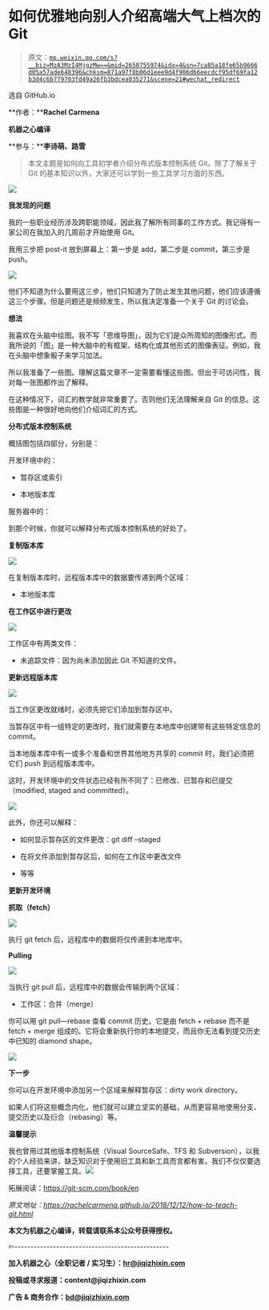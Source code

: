 # 如何优雅地向别人介绍高端大气上档次的 Git

> 原文：[`mp.weixin.qq.com/s?__biz=MzA3MzI4MjgzMw==&mid=2650755974&idx=4&sn=7ca85a18fe65b9666d05a57ade648396&chksm=871a97f8b06d1eee9d4f906d66eecdcf95df69fa12b3d4c6b779703fd49a26fb3bdcea035271&scene=21#wechat_redirect`](http://mp.weixin.qq.com/s?__biz=MzA3MzI4MjgzMw==&mid=2650755974&idx=4&sn=7ca85a18fe65b9666d05a57ade648396&chksm=871a97f8b06d1eee9d4f906d66eecdcf95df69fa12b3d4c6b779703fd49a26fb3bdcea035271&scene=21#wechat_redirect)

选自 GitHub.io

**作者：****Rachel Carmena**

**机器之心编译**

**参与：****李诗萌、路雪**

> 本文主题是如何向工具初学者介绍分布式版本控制系统 Git。除了了解关于 Git 的基本知识以外，大家还可以学到一些工具学习方面的东西。

![](img/68694ebd9d452430b3ba5c846b6a0188.jpg)

**我发现的问题**

我的一些职业经历涉及跨职能领域，因此我了解所有同事的工作方式。我记得有一家公司在我加入的几周前才开始使用 Git。

我用三步把 post-it 放到屏幕上：第一步是 add，第二步是 commit，第三步是 push。

![](img/e750bd92a2dfc9779d81786f82a8596f.jpg)

他们不知道为什么要用这三步，他们只知道为了防止发生其他问题，他们应该遵循这三个步骤。但是问题还是频频发生，所以我决定准备一个关于 Git 的讨论会。

**想法**

我喜欢在头脑中绘图。我不写「思维导图」，因为它们是众所周知的图像形式。而我所说的「图」是一种大脑中的有框架、结构化或其他形式的图像表征。例如，我在头脑中想象骰子来学习加法。

所以我准备了一些图。理解这篇文章不一定需要看懂这些图。但出于可访问性，我对每一张图都作出了解释。

在这种情况下，词汇的教学就非常重要了。否则他们无法理解来自 Git 的信息。这些图是一种很好地向他们介绍词汇的方式。

**分布式版本控制系统**

概括图包括四部分，分别是：

开发环境中的：

*   暂存区或索引

*   本地版本库

服务器中的：

到那个时候，你就可以解释分布式版本控制系统的好处了。

**复制版本库**

![](img/a987de07e4d3c671ec90c3928511e85e.jpg)

在复制版本库时，远程版本库中的数据要传递到两个区域：

*   本地版本库

**在工作区中进行更改**

![](img/379de81711754dbab4799feb36c34fa4.jpg)

工作区中有两类文件：

*   未追踪文件：因为尚未添加因此 Git 不知道的文件。

**更新远程版本库**

![](img/4cfed1675b8ecbb1a3cbed32d4be906f.jpg)

当工作区更改就绪时，必须先把它们添加到暂存区中。

当暂存区中有一组特定的更改时，我们就需要在本地库中创建带有这些特定信息的 commit。

当本地版本库中有一或多个准备和世界其他地方共享的 commit 时，我们必须把它们 push 到远程版本库中。

这时，开发环境中的文件状态已经有所不同了：已修改、已暂存和已提交（modified, staged and committed）。

![](img/3e7c7e08ab80ee8beaea1118d1f62fe3.jpg)

此外，你还可以解释：

*   如何显示暂存区的文件更改：git diff –staged

*   在将文件添加到暂存区后，如何在工作区中更改文件

*   等等

**更新开发环境**

**抓取（fetch）**

![](img/89e9a9474cfbc3bed081b2fc9683e967.jpg)

执行 git fetch 后，远程库中的数据将仅传递到本地库中。

**Pulling**

![](img/b393fb8ef92b1fa5673619aebc6cf2fd.jpg)

当执行 git pull 后，远程库中的数据会传输到两个区域：

*   工作区：合并（merge）

你可以用 git pull—rebase 查看 commit 历史。它是由 fetch + rebase 而不是 fetch + merge 组成的。它将会重新执行你的本地提交，而且你无法看到提交历史中已知的 diamond shape。

![](img/7bf36828dba8b95c0df81ab043edc748.jpg)

**下一步**

你可以在开发环境中添加另一个区域来解释暂存区：dirty work directory。

如果人们将这些概念内化，他们就可以建立坚实的基础，从而更容易地使用分支、提交历史以及衍合（rebasing）等。

**温馨提示**

我也曾用过其他版本控制系统（Visual SourceSafe、TFS 和 Subversion），以我的个人经验来讲，缺乏知识对于使用旧工具和新工具而言都有害。我们不仅仅要选择工具，还要掌握工具。****![](img/98db554c57db91144fde9866558fb8c3.jpg)****

拓展阅读：https://git-scm.com/book/en

*原文地址：https://rachelcarmena.github.io/2018/12/12/how-to-teach-git.html*

****本文为机器之心编译，**转载请联系本公众号获得授权****。**

✄------------------------------------------------

**加入机器之心（全职记者 / 实习生）：hr@jiqizhixin.com**

**投稿或寻求报道：**content**@jiqizhixin.com**

**广告 & 商务合作：bd@jiqizhixin.com**